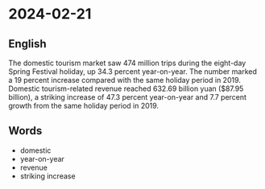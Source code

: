 # 2024-02-21

## English
The domestic tourism market saw 474
million trips during the eight-day Spring
Festival holiday, up 34.3 percent year-on-year.
The number marked a 19 percent
increase compared with the same holiday
period in 2019. Domestic tourism-related
revenue reached 632.69 billion yuan
($87.95 billion), a striking increase of 47.3
percent year-on-year and 7.7 percent
growth from the same holiday period in 2019.

## Words
* domestic
* year-on-year
* revenue
* striking increase
